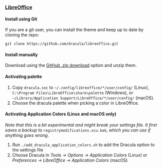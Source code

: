 ### [LibreOffice](https://www.libreoffice.org)

#### Install using Git

If you are a git user, you can install the theme and keep up to date by cloning the repo:

    git clone https://github.com/dracula/libreoffice.git

#### Install manually

Download using the [GitHub .zip download](https://github.com/dracula/libreoffice/archive/master.zip) option and unzip them.

#### Activating palette

1. Copy `dracula.soc` to `~/.config/libreoffice/*/user/config/` (Linux),
   `C:\Program Files\LibreOffice\share\palette` (Windows), or
   `~/Library/Application Support/LibreOffice/*/user/config/` (macOS).
2. Choose the dracula palette when picking a color in LibreOffice.

#### Activating Application Colors (Linux and macOS only)

*Note that this is a bit experimental and might break your settings file. It
first saves a backup to* `registrymodifications.xcu.bak`, *which you can use if
anything goes wrong*.

1. Run `./add_dracula_application_colors.sh` to add the Dracula option to the
   settings file
2. Choose Dracula in *Tools -> Options -> Application Colors* (Linux) or
   *Preferences -> LibreOffice -> Application Colors* (macOS)


